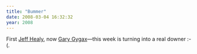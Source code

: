 ```yaml
---
title: "Bummer"
date: 2008-03-04 16:32:32
year: 2008
---
```

First <a href="http://en.wikipedia.org/wiki/Jeff_Healey">Jeff Healy</a>, now <a href="http://en.wikipedia.org/wiki/Gary_Gygax">Gary Gygax</a>—this week is turning into a real downer :-(.
